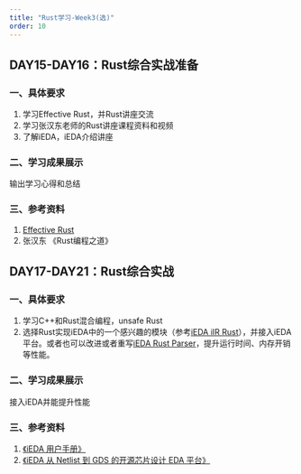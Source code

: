 ```yaml
---
title: "Rust学习-Week3(选)"
order: 10
---
```

## DAY15-DAY16：Rust综合实战准备

### 一、具体要求

1. 学习Effective Rust，并Rust讲座交流
2. 学习张汉东老师的Rust讲座课程资料和视频
3. 了解iEDA，iEDA介绍讲座

### 二、学习成果展示

输出学习心得和总结

### 三、参考资料

1. [Effective Rust](https://www.lurklurk.org/effective-rust)
2. 张汉东 《Rust编程之道》

## DAY17-DAY21：Rust综合实战

### 一、具体要求

1. 学习C++和Rust混合编程，unsafe Rust
2. 选择Rust实现iEDA中的一个感兴趣的模块（参考[iEDA iIR Rust](https://gitee.com/oscc-project/iEDA/tree/master/src/operation/iIR/source/iir-rust/iir)），并接入iEDA平台。或者也可以改进或者重写[iEDA Rust Parser](https://gitee.com/oscc-project/parser/tree/master/parser_rust)，提升运行时间、内存开销等性能。

### 二、学习成果展示

接入iEDA并能提升性能

### 三、参考资料

1. [《iEDA 用户手册》](https://gitee.com/oscc-project/iEDA/blob/master/docs/user_guide/iEDA_user_guide.md)
2. [《iEDA 从 Netlist 到 GDS 的开源芯片设计 EDA 平台》](https://gitee.com/oscc-project/iEDA/blob/master/README.md)
